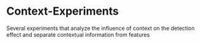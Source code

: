 # Context-Experiments
Several experiments that analyze the influence of context on the detection effect and separate contextual information from features
